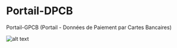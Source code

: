 # Portail-DPCB
Portail-GPCB (Portail - Données de Paiement par Cartes Bancaires)

![alt text](https://i.ibb.co/dDVq8Ft/vueportail.png)

